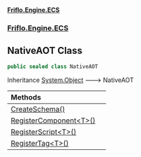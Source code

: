 #### [Friflo.Engine.ECS](index.md 'index')
### [Friflo.Engine.ECS](Friflo.Engine.ECS.md 'Friflo.Engine.ECS')

## NativeAOT Class

```csharp
public sealed class NativeAOT
```

Inheritance [System.Object](https://docs.microsoft.com/en-us/dotnet/api/System.Object 'System.Object') &#129106; NativeAOT

| Methods | |
| :--- | :--- |
| [CreateSchema()](NativeAOT.CreateSchema().md 'Friflo.Engine.ECS.NativeAOT.CreateSchema()') | |
| [RegisterComponent&lt;T&gt;()](NativeAOT.RegisterComponent_T_().md 'Friflo.Engine.ECS.NativeAOT.RegisterComponent<T>()') | |
| [RegisterScript&lt;T&gt;()](NativeAOT.RegisterScript_T_().md 'Friflo.Engine.ECS.NativeAOT.RegisterScript<T>()') | |
| [RegisterTag&lt;T&gt;()](NativeAOT.RegisterTag_T_().md 'Friflo.Engine.ECS.NativeAOT.RegisterTag<T>()') | |
